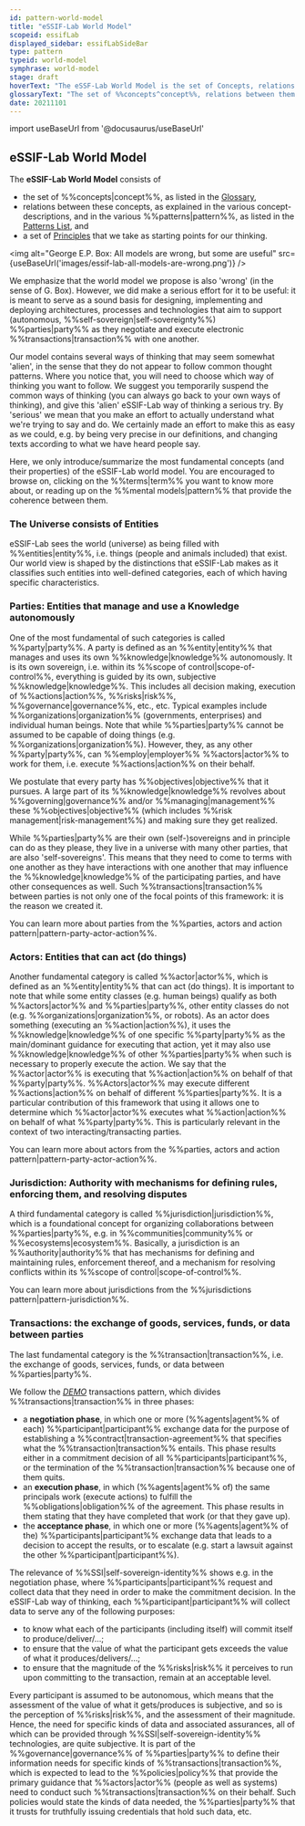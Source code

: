 ```yaml
---
id: pattern-world-model
title: "eSSIF-Lab World Model"
scopeid: essifLab
displayed_sidebar: essifLabSideBar
type: pattern
typeid: world-model
symphrase: world-model
stage: draft
hoverText: "The eSSF-Lab World Model is the set of Concepts, relations between them (Patterns), and principles (that are the starting point for eSSIF-Lab's thinking)."
glossaryText: "The set of %%concepts^concept%%, relations between them (%%patterns^pattern%%), and [Principles](essifLab-principles) (that are the starting point for eSSIF-Lab's thinking)."
date: 20211101
---
```


import useBaseUrl from '@docusaurus/useBaseUrl'

## eSSIF-Lab World Model

The **eSSIF-Lab World Model** consists of
- the set of %%concepts|concept%%, as listed in the [Glossary](../essifLab-Glossary),
- relations between these concepts, as explained in the various concept-descriptions, and in the various %%patterns|pattern%%, as listed in the [Patterns List](../essifLab-pattern-list), and
- a set of [Principles](../essifLab-principles) that we take as starting points for our thinking.

<img
  alt="George E.P. Box: All models are wrong, but some are useful"
  src={useBaseUrl('images/essif-lab-all-models-are-wrong.png')}
/>

We emphasize that the world model we propose is also 'wrong' (in the sense of G. Box). However, we did make a serious effort for it to be useful: it is meant to serve as a sound basis for designing, implementing and deploying architectures, processes and technologies that aim to support (autonomous, %%self-sovereign|self-sovereignty%%) %%parties|party%% as they negotiate and execute electronic %%transactions|transaction%% with one another.

Our model contains several ways of thinking that may seem somewhat 'alien', in the sense that they do not appear to follow common thought patterns. Where you notice that, you will need to choose which way of thinking you want to follow. We suggest you temporarily suspend the common ways of thinking (you can always go back to your own ways of thinking), and give this 'alien' eSSIF-Lab way of thinking a serious try. By 'serious' we mean that you make an effort to actually understand what we're trying to say and do. We certainly made an effort to make this as easy as we could, e.g. by being very precise in our definitions, and changing texts according to what we have heard people say.

Here, we only introduce/summarize the most fundamental concepts (and their properties) of the eSSIF-Lab world model. You are encouraged to browse on, clicking on the %%terms|term%% you want to know more about, or reading up on the %%mental models|pattern%% that provide the coherence between them.

### The Universe consists of Entities

eSSIF-Lab sees the world (universe) as being filled with %%entities|entity%%, i.e. things (people and animals included) that exist. Our world view is shaped by the distinctions that eSSIF-Lab makes as it classifies such entities into well-defined categories, each of which having specific characteristics.

### Parties: Entities that manage and use a Knowledge autonomously

One of the most fundamental of such categories is called %%party|party%%. A party is defined as an %%entity|entity%% that manages and uses its own %%knowledge|knowledge%% autonomously. It is its own sovereign, i.e. within its %%scope of control|scope-of-control%%, everything is guided by its own, subjective %%knowledge|knowledge%%. This includes all decision making, execution of %%actions|action%%, %%risks|risk%%, %%governance|governance%%, etc., etc. Typical examples include %%organizations|organization%% (governments, enterprises) and individual human beings. Note that while %%parties|party%% cannot be assumed to be capable of doing things (e.g. %%organizations|organization%%). However, they, as any other %%party|party%%, can %%employ|employer%% %%actors|actor%% to work for them, i.e. execute %%actions|action%% on their behalf.

We postulate that every party has %%objectives|objective%% that it pursues. A large part of its %%knowledge|knowledge%% revolves about %%governing|governance%% and/or %%managing|management%% these %%objectives|objective%% (which includes %%risk management|risk-management%%) and making sure they get realized.

While %%parties|party%% are their own (self-)sovereigns and in principle can do as they please, they live in a universe with many other parties, that are also 'self-sovereigns'. This means that they need to come to terms with one another as they have interactions with one another that may influence the %%knowledge|knowledge%% of the participating parties, and have other consequences as well. Such %%transactions|transaction%% between parties is not only one of the focal points of this framework: it is the reason we created it.

You can learn more about parties from the %%parties, actors and action pattern|pattern-party-actor-action%%.


### Actors: Entities that can act (do things)

Another fundamental category is called %%actor|actor%%, which is defined as an %%entity|entity%% that can act (do things). It is important to note that while some entity classes (e.g. human beings) qualify as both %%actors|actor%% and %%parties|party%%, other entity classes do not (e.g. %%organizations|organization%%, or robots). As an actor does something (executing an %%action|action%%), it uses the %%knowledge|knowledge%% of one specific %%party|party%% as the main/dominant guidance for executing that action, yet it may also use %%knowledge|knowledge%% of other %%parties|party%% when such is necessary to properly execute the action. We say that the %%actor|actor%% is executing that %%action|action%% on behalf of that %%party|party%%. %%Actors|actor%% may execute different %%actions|action%% on behalf of different %%parties|party%%. It is a particular contribution of this framework that using it allows one to determine which %%actor|actor%% executes what %%action|action%% on behalf of what %%party|party%%. This is particularly relevant in the context of two interacting/transacting parties.

You can learn more about actors from the %%parties, actors and action pattern|pattern-party-actor-action%%.

### Jurisdiction: Authority with mechanisms for defining rules, enforcing them, and resolving disputes

A third fundamental category is called %%jurisdiction|jurisdiction%%, which is a foundational concept for organizing collaborations between %%parties|party%%, e.g. in %%communities|community%% or %%ecosystems|ecosystem%%. Basically, a jurisdiction is an %%authority|authority%% that has mechanisms for defining and maintaining rules, enforcement thereof, and a mechanism for resolving conflicts within its %%scope of control|scope-of-control%%.

You can learn more about jurisdictions from the %%jurisdictions pattern|pattern-jurisdiction%%.

### Transactions: the exchange of goods, services, funds, or data between parties

The last fundamental category is the %%transaction|transaction%%, i.e. the exchange of goods, services, funds, or data between %%parties|party%%.

We follow the [*DEMO*](https://en.wikipedia.org/wiki/Design_%26_Engineering_Methodology_for_Organizations) transactions pattern, which divides %%transactions|transaction%% in three phases:
- a **negotiation phase**, in which one or more (%%agents|agent%% of each) %%participant|participant%% exchange data for the purpose of establishing a %%contract|transaction-agreement%% that specifies what the %%transaction|transaction%% entails. This phase results either in a commitment decision of all %%participants|participant%%, or the termination of the %%transaction|transaction%% because one of them quits.
- an **execution phase**, in which (%%agents|agent%% of) the same principals work (execute actions) to fulfill the %%obligations|obligation%% of the agreement. This phase results in them stating that they have completed that work (or that they gave up).
- the **acceptance phase**, in which one or more (%%agents|agent%% of the) %%participants|participant%% exchange data that leads to a decision to accept the results, or to escalate (e.g. start a lawsuit against the other %%participant|participant%%).

The relevance of %%SSI|self-sovereign-identity%% shows e.g. in the negotiation phase, where %%participants|participant%% request and collect data that they need in order to make the commitment decision. In the eSSIF-Lab way of thinking, each %%participant|participant%% will collect data to serve any of the following purposes:
- to know what each of the participants (including itself) will commit itself to produce/deliver/...;
- to ensure that the value of what the participant gets exceeds the value of what it produces/delivers/...;
- to ensure that the magnitude of the %%risks|risk%% it perceives to run upon committing to the transaction, remain at an acceptable level.

Every participant is assumed to be autonomous, which means that the assessment of the value of what it gets/produces is subjective, and so is the perception of %%risks|risk%%, and the assessment of their magnitude. Hence, the need for specific kinds of data and associated assurances, all of which can be provided through %%SSI|self-sovereign-identity%% technologies, are quite subjective. It is part of the %%governance|governance%% of %%parties|party%% to define their information needs for specific kinds of %%transactions|transaction%%, which is expected to lead to the %%policies|policy%% that provide the primary guidance that %%actors|actor%% (people as well as systems) need to conduct such %%transactions|transaction%% on their behalf. Such policies would state the kinds of data needed, the %%parties|party%% that it trusts for truthfully issuing credentials that hold such data, etc.

